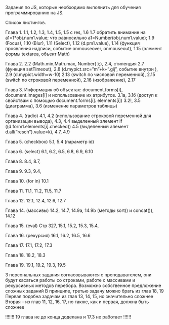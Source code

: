 Задания по JS, которые необходимо выполнить для обучения программированию на JS.

Список листингов.

Глава 1.
1.1, 1.2, 1.3, 1.4, 1.5, 1.5 с res, 1.6
1.7 обратить внимание на a1=1*obj.num1.value; что равносильно a1=Number(obj.num1.value);
1.9 (Focus), 1.10 (Blur), 1.11 (Select), 1.12 (d.pm1.value),
1.14 (функция проявления надписи, событие onmouseover,  onmouseout),
1.15 (элемент формы textarea, объект Math)

Глава 2.
2.2 (Math.min,Math.max, Number(  );), 2.4,
стипендия
2.7 (функция setTimeout), 
2.8 (d.mypict.src=”m”+k+”.gij”, событие внутри <IMG   >), 
2.9 (d.mypict.width=w-10)
2.13 (switch по числовой переменной), 2.15 (switch по строковой переменной),
2.16 (изображение), 2.17

Глава 3.
Информация об объектах: document.forms[i], document.images[i] и использование их атрибутов.
3.1а, 3.1б (доступ к свойствам с помощью document.forms[i]. elements[i])
3.2!,
3.5 (диаграмма), 3.6 (изменение параметров таблицы)

Глава 4. (radio)
4.1, 4.2 (использование строковой переменной для организации вывода),
4.3, 4.4 выделенный элемент if ((d.form1.elements[i].checked))
4.5 (выделенный элемент d.all(“resch”).value=k),
4.7, 4.9

Глава 5. (checkbox)
5.1, 5.4 (параметр id)

Глава 6. (select)
6.1, 6.2, 6.5, 6.8, 6.9, 6.10

Глава 8.
8.4, 8.7,

Глава 9.
9.3, 9.4, 

Глава 10. (for in)
10.1

Глава 11.
11.1, 11.2, 11.5, 11.7

Глава 12.
12.1, 12.4, 12.6, 12.7

Глава 14. (массивы)
14.2, 14.7, 14.9a, 14.9b (методы sort() и concat()), 14.12

Глава 15. (eval)
Стр 327, 15.1, 15.2, 15.3, 15.4, 

Глава 16. (рекурсия)
16.1, 16.2, 16.5, 16.6

Глава 17.
17.1, 17.2, 17.3

Глава 18.
18.2, 18.3

Глава 19.
19.1, 19.2, 19.3, 19.5

3 персональных задания согласовываются с преподавателем, они будут касаться работы со строками, работе с массивами и рекурсивных методов перебора. Возможно собственное предложение сложных заданий
В принципе, третью задачу можно брать из глав 18, 19
Первая подобна задачам из глав 13, 14, 15, но значительно сложнее
Вторая – из глав 11, 12, 16, 17, но также, как и первая, должна быть сложнее

!!!!!!! 19 глава не до конца доделана и 17.3 не работает !!!!!!